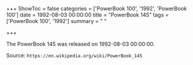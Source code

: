 +++
ShowToc = false
categories = ['PowerBook 100', '1992', 'PowerBook 100']
date = 1992-08-03 00:00:00
title = "PowerBook 145"
tags = ['PowerBook 100', '1992']
summary = " "

+++

The PowerBook 145 was released on 1992-08-03 00:00:00.

Source: `https://en.wikipedia.org/wiki/PowerBook_145`


